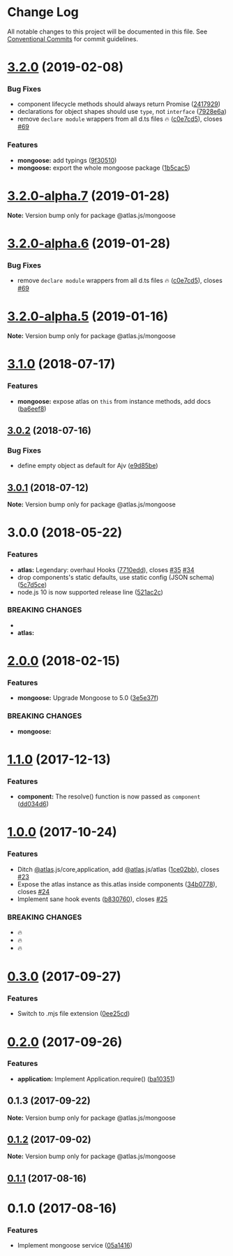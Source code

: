 # Change Log

All notable changes to this project will be documented in this file.
See [Conventional Commits](https://conventionalcommits.org) for commit guidelines.

# [3.2.0](https://github.com/strvcom/atlas.js/compare/@atlas.js/mongoose@3.1.0...@atlas.js/mongoose@3.2.0) (2019-02-08)


### Bug Fixes

* component lifecycle methods should always return Promise ([2417929](https://github.com/strvcom/atlas.js/commit/2417929))
* declarations for object shapes should use `type`, not `interface` ([7928e6a](https://github.com/strvcom/atlas.js/commit/7928e6a))
* remove `declare module` wrappers from all d.ts files 🔥 ([c0e7cd5](https://github.com/strvcom/atlas.js/commit/c0e7cd5)), closes [#69](https://github.com/strvcom/atlas.js/issues/69)


### Features

* **mongoose:** add typings ([9f30510](https://github.com/strvcom/atlas.js/commit/9f30510))
* **mongoose:** export the whole mongoose package ([1b5cac5](https://github.com/strvcom/atlas.js/commit/1b5cac5))





# [3.2.0-alpha.7](https://github.com/strvcom/atlas.js/compare/@atlas.js/mongoose@3.2.0-alpha.6...@atlas.js/mongoose@3.2.0-alpha.7) (2019-01-28)

**Note:** Version bump only for package @atlas.js/mongoose





# [3.2.0-alpha.6](https://github.com/strvcom/atlas.js/compare/@atlas.js/mongoose@3.2.0-alpha.5...@atlas.js/mongoose@3.2.0-alpha.6) (2019-01-28)


### Bug Fixes

* remove `declare module` wrappers from all d.ts files 🔥 ([c0e7cd5](https://github.com/strvcom/atlas.js/commit/c0e7cd5)), closes [#69](https://github.com/strvcom/atlas.js/issues/69)





# [3.2.0-alpha.5](https://github.com/strvcom/atlas.js/compare/@atlas.js/mongoose@3.2.0-alpha.4...@atlas.js/mongoose@3.2.0-alpha.5) (2019-01-16)

**Note:** Version bump only for package @atlas.js/mongoose





<a name="3.1.0"></a>
# [3.1.0](https://github.com/strvcom/atlas.js/compare/@atlas.js/mongoose@3.0.2...@atlas.js/mongoose@3.1.0) (2018-07-17)


### Features

* **mongoose:** expose atlas on `this` from instance methods, add docs ([ba6eef8](https://github.com/strvcom/atlas.js/commit/ba6eef8))




<a name="3.0.2"></a>
## [3.0.2](https://github.com/strvcom/atlas.js/compare/@atlas.js/mongoose@3.0.1...@atlas.js/mongoose@3.0.2) (2018-07-16)


### Bug Fixes

* define empty object as default for Ajv ([e9d85be](https://github.com/strvcom/atlas.js/commit/e9d85be))




<a name="3.0.1"></a>
## [3.0.1](https://github.com/strvcom/atlas.js/compare/@atlas.js/mongoose@3.0.0...@atlas.js/mongoose@3.0.1) (2018-07-12)




**Note:** Version bump only for package @atlas.js/mongoose

<a name="3.0.0"></a>
# 3.0.0 (2018-05-22)


### Features

* **atlas:** Legendary: overhaul Hooks ([7710edd](https://github.com/strvcom/atlas.js/commit/7710edd)), closes [#35](https://github.com/strvcom/atlas.js/issues/35) [#34](https://github.com/strvcom/atlas.js/issues/34)
* drop components's static defaults, use static config (JSON schema) ([5c7d5ce](https://github.com/strvcom/atlas.js/commit/5c7d5ce))
* node.js 10 is now supported release line ([521ac2c](https://github.com/strvcom/atlas.js/commit/521ac2c))


### BREAKING CHANGES

* 
* **atlas:** 




<a name="2.0.0"></a>
# [2.0.0](https://github.com/strvcom/atlas.js/compare/@atlas.js/mongoose@1.1.0...@atlas.js/mongoose@2.0.0) (2018-02-15)


### Features

* **mongoose:** Upgrade Mongoose to 5.0 ([3e5e37f](https://github.com/strvcom/atlas.js/commit/3e5e37f))


### BREAKING CHANGES

* **mongoose:** 




<a name="1.1.0"></a>
# [1.1.0](https://github.com/strvcom/atlas.js/compare/@atlas.js/mongoose@1.0.1...@atlas.js/mongoose@1.1.0) (2017-12-13)


### Features

* **component:** The resolve() function is now passed as `component` ([dd034d6](https://github.com/strvcom/atlas.js/commit/dd034d6))




<a name="1.0.0"></a>
# [1.0.0](https://github.com/strvcom/atlas.js/compare/@atlas.js/mongoose@0.3.0...@atlas.js/mongoose@1.0.0) (2017-10-24)


### Features

* Ditch [@atlas](https://github.com/atlas).js/core,application, add [@atlas](https://github.com/atlas).js/atlas ([1ce02bb](https://github.com/strvcom/atlas.js/commit/1ce02bb)), closes [#23](https://github.com/strvcom/atlas.js/issues/23)
* Expose the atlas instance as this.atlas inside components ([34b0778](https://github.com/strvcom/atlas.js/commit/34b0778)), closes [#24](https://github.com/strvcom/atlas.js/issues/24)
* Implement sane hook events ([b830760](https://github.com/strvcom/atlas.js/commit/b830760)), closes [#25](https://github.com/strvcom/atlas.js/issues/25)


### BREAKING CHANGES

* 🔥
* 🔥
* 🔥




<a name="0.3.0"></a>
# [0.3.0](https://github.com/strvcom/atlas.js/compare/@atlas.js/mongoose@0.2.0...@atlas.js/mongoose@0.3.0) (2017-09-27)


### Features

* Switch to .mjs file extension ([0ee25cd](https://github.com/strvcom/atlas.js/commit/0ee25cd))




<a name="0.2.0"></a>
# [0.2.0](https://github.com/strvcom/atlas.js/compare/@atlas.js/mongoose@0.1.3...@atlas.js/mongoose@0.2.0) (2017-09-26)


### Features

* **application:** Implement Application.require() ([ba10351](https://github.com/strvcom/atlas.js/commit/ba10351))




<a name="0.1.3"></a>
## 0.1.3 (2017-09-22)




**Note:** Version bump only for package @atlas.js/mongoose

<a name="0.1.2"></a>
## [0.1.2](https://github.com/strvcom/atlas.js/compare/@atlas.js/mongoose@0.1.1...@atlas.js/mongoose@0.1.2) (2017-09-02)




**Note:** Version bump only for package @atlas.js/mongoose

<a name="0.1.1"></a>
## [0.1.1](https://github.com/strvcom/atlas.js/compare/@atlas.js/mongoose@0.1.0...@atlas.js/mongoose@0.1.1) (2017-08-16)




<a name="0.1.0"></a>
# 0.1.0 (2017-08-16)


### Features

* Implement mongoose service ([05a1416](https://github.com/strvcom/atlas.js/commit/05a1416))
